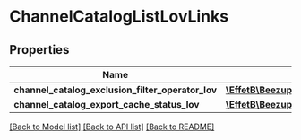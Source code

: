 # ChannelCatalogListLovLinks

## Properties
Name | Type | Description | Notes
------------ | ------------- | ------------- | -------------
**channel_catalog_exclusion_filter_operator_lov** | [**\EffetB\BeezupApi\Model\BeezUPCommonLOVLink3**](BeezUPCommonLOVLink3.md) |  | [optional] 
**channel_catalog_export_cache_status_lov** | [**\EffetB\BeezupApi\Model\BeezUPCommonLOVLink3**](BeezUPCommonLOVLink3.md) |  | [optional] 

[[Back to Model list]](../README.md#documentation-for-models) [[Back to API list]](../README.md#documentation-for-api-endpoints) [[Back to README]](../README.md)


